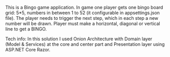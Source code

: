 This is a Bingo game application. 
In game one player gets one bingo board grid: 5*5, numbers in between 1 to 52 (it configurable in appsettings.json file). The player needs to trigger the next step, which in each step a new number will be drawn. Player must make a horizontal, diagonal or vertical line to get a BINGO.

Tech info:
 In this solution I used Onion Architecture with Domain layer (Model & Services) at the core and center part and Presentation layer using ASP.NET Core Razor.
